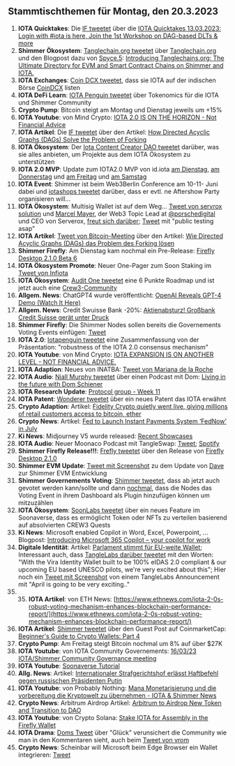 ## Stammtischthemen für Montag, den 20.3.2023

1. **IOTA Quicktakes**: Die [IF tweetet](2023-03-20/README.md) über die [IOTA Quicktakes 13.03.2023: Login with #iota is here, Join the 1st Workshop on DAG-based DLTs & more](https://www.youtube.com/watch?v=SuQC6cWy7a0)
2. **Shimmer Ökosystem**: [Tanglechain.org tweetet](https://twitter.com/TangleChains/status/1635535969679036417?s=20) über [Tanglechain.org](https://www.tanglechains.org/?testnets=true) und den Blogpost dazu von [Spyce.5](https://twitter.com/SPYCE_5): [Introducing Tanglechains.org: The Ultimate Directory for EVM and Smart Contract Chains on Shimmer and IOTA.](https://medium.com/spyce5/introducing-tanglechains-org-2f34c5cb2450)
3. **IOTA Exchanges**: [Coin DCX tweetet](https://twitter.com/CoinDCX/status/1635271724160913409?s=20), dass sie IOTA auf der indischen Börse [CoinDCX](https://coindcx.com/) listen
4. **IOTA DeFi Learn**: [IOTA Penguin tweetet](https://twitter.com/iota_penguin/status/1635627310119256065?s=20) über Tokenomics für die IOTA und Shimmer Community
5. **Crypto Pump**: Bitcoin steigt am Montag und Dienstag jeweils um +15% 
6. **IOTA Youtube**: von Mind Crypto: [IOTA 2.0 IS ON THE HORIZON - Not Financial Advice](https://www.youtube.com/watch?v=_8FdB_2Zk14)
7. **IOTA Artikel**: Die [IF tweetet](https://twitter.com/iota/status/1635641940518551553?s=20) über den Artikel: [How Directed Acyclic Graphs (DAGs) Solve the Problem of Forking](https://beincrypto.com/learn/directed-acyclic-graphs/)
8. **IOTA Ökosystem**: Der [Iota Content Creator DAO tweetet](https://twitter.com/IOTAcontentDAO/status/1635666391092142083?s=20) darüber, was sie alles anbieten, um Projekte aus dem IOTA Ökosystem zu unterstützen
9. **IOTA 2.0 MVP**: Update zum IOTA2.0 MVP von id.iota [am Dienstag](https://twitter.com/id_iota/status/1635665965836021760?s=20), [am Donnerstag](https://twitter.com/id_iota/status/1636406722209390592?s=20) und [am Freitag](https://twitter.com/id_iota/status/1636795087937224704?s=20) und [am Samstag](https://twitter.com/id_iota/status/1637072805178273793?s=20)
10. **IOTA Event**: Shimmer ist beim Web3Berlin Conference am 10-11- Juni dabei und [iotashops tweetet](https://twitter.com/iotashop/status/1635652508126179329?s=20) darüber, dass er evtl. ne Aftershow Party organisieren will...
11. **IOTA Ökosystem**: Multisig Wallet ist auf dem Weg... [Tweet von servrox solution](https://twitter.com/servrox/status/1635716018889687060?s=20) und [Marcel Mayer](https://twitter.com/servrox1337), der Web3 Topic Lead at [@porschedigital](https://twitter.com/Porschedigital) und CEO von Serverox, [freut sich darüber](https://twitter.com/servrox1337/status/1635719888000909318?s=20); [Tweet](https://twitter.com/servrox/status/1635717041368727588?s=20) mit "public testing asap"
12. **IOTA Artikel**: [Tweet von Bitcoin-Meeting](https://twitter.com/Bitcoin_meeting/status/1635720390130507776?s=20) über den Artikel: [Wie Directed Acyclic Graphs (DAGs) das Problem des Forking lösen](https://steemit.com/iota/@uwe69/wie-directed-acyclic-graphs-dags-das-problem-des-forking-loesen)
13. **Shimmer Firefly**: Am Dienstag kam nochmal ein Pre-Release: [Firefly Desktop 2.1.0 Beta 6](https://github.com/iotaledger/firefly/releases/tag/desktop-2.1.0-beta-6)
14. **IOTA Ökosystem Promote**: Neuer One-Pager zum Soon Staking im [Tweet von Infiota](https://twitter.com/infiota/status/1635726649911136258?s=20) 
15. **IOTA Ökosystem**: [Audit One tweetet](https://twitter.com/auditone_team/status/1611288027539673092?s=20) eine 6 Punkte Roadmap und ist jetzt auch eine [Crew3-Community](https://crew3.xyz/c/auditone/invite/iyknuS0RJo9pX7iroP0CW)
16. **Allgem. News**: ChatGPT4 wurde veröffentlicht: [OpenAI Reveals GPT-4 Demo (Watch It Here)](https://www.youtube.com/watch?v=hdhZwyf24mE)
17. **Allgem. News**: Credit Swuisse Bank -20%: [Aktienabsturz! Großbank Credit Suisse gerät unter Druck](https://www.blocktrainer.de/credit-suisse-unter-druck/?twitter)
18. **Shimmer Firefly**: Die Shimmer Nodes sollen bereits die Governements Voting Events einfügen: [Tweet](https://twitter.com/Vrom14286662/status/1635917323633676288?s=20)
19. **IOTA 2.0**: [Iotapenguin tweetet](https://twitter.com/iota_penguin/status/1636002789380747264?s=20) eine Zusammenfassung von der Präsentation: "robustness of the IOTA 2.0 consensus mechanism" 
20. **IOTA Youtube**: von Mind Crypto: [IOTA EXPANSION IS ON ANOTHER LEVEL - NOT FINANCIAL ADVICE.](https://www.youtube.com/watch?v=ZXIDWcRYqRI)
21. **IOTA Adaption**: Neues von INATBA: [Tweet von Mariana de la Roche](https://twitter.com/Marianadlrw/status/1636037070446624770?s=20)
22. **IOTA Audio**: [Niall Murphy tweetet](https://twitter.com/nialltweet/status/1636063150813466628?s=20) über einen Podcast mit Dom: [Living in the future with Dom Schiener](https://open.spotify.com/episode/6e7AOOof5K7gPVw7z2yLlU)
23. **IOTA Research Update**: [Protocol group - Week 11](https://github.com/iotaledger/research-updates/discussions/71)
24. **IOTA Patent**: [Wonderer tweetet](https://twitter.com/Wondere12985276/status/1636090732715954176?s=20) über ein neues Patent das IOTA erwähnt
25. **Crypto Adaption**: Artikel: [Fidelity Crypto quietly went live, giving millions of retail customers access to bitcoin, ether](https://www.theblock.co/post/220298/fidelity-crypto-quietly-went-live-giving-millions-of-retail-customers-access-to-bitcoin-ether)
26. **Crypto News**: Artikel: [Fed to Launch Instant Payments System ‘FedNow’ in July](https://watcher.guru/news/fed-to-launch-instant-payments-system-fednow-in-july)
27. **Ki News**: Midjourney V5 wurde released: [Recent Showcases](https://www.midjourney.com/showcase/recent/)
28. **IOTA Audio**: Neuer Moonaco Podcast mit TangleSwap: [Tweet](https://twitter.com/MoonacoPodcast/status/1636325342360076289?s=20); [Spotify](https://open.spotify.com/episode/5GKFMN3UmmyiWt4GXakXZB?si=54HzG-jsROezZkVO6CG7Ow&nd=1&_branch_match_id=831471740586149876&utm_medium=sharing&_branch_referrer=H4sIAAAAAAAAA8soKSkottLXLy7IL8lMq9TLyczL1i8vKc9J8wnJSKlMAgDxAq8fIAAAAA%3D%3D)
29. **Shimmer Firefly Release!!!**: [Frefly tweetet](https://twitter.com/fireflywallet/status/1636340376028995584?s=20) über den Release von [Firefly Desktop 2.1.0](https://github.com/iotaledger/firefly/releases/tag/desktop-2.1.0)
30. **Shimmer EVM Update**: [Tweet mit Screenshot](https://twitter.com/Vrom14286662/status/1636343953707376645?s=20) zu dem Update von [Dave](https://twitter.com/fijter) zur Shimmer EVM Entwicklung
31. **Shimmer Governements Voting**: [Shimmer tweetet](https://twitter.com/shimmernet/status/1636351621159587840?s=20), dass ab jetzt auch gevotet werden kann/sollte und dann [nochmal](https://twitter.com/shimmernet/status/1636351636913135618?s=20), dass die Nodes das Voting Event in ihrem Dashboard als Plugin hinzufügen können um mitzuzählen
32. **IOTA Ökosystem**: [SoonLabs tweetet](https://twitter.com/soon_labs/status/1636453142442442752?s=20) über ein neues Feature im Soonaverse, dass es ermöglicht Token oder NFTs zu verteilen basierend auf absolvierten CREW3 Quests
33. **Ki News**: Microsoft enabled Copilot in Word, Excel, Powerpoint, ...  Blogpost: [Introducing Microsoft 365 Copilot – your copilot for work](https://blogs.microsoft.com/blog/2023/03/16/introducing-microsoft-365-copilot-your-copilot-for-work/)
34. **Digitale Identität**: Artikel: [Parlament stimmt für EU-weite Wallet](https://www.btc-echo.de/schlagzeilen/digitale-identitaeten-parlament-stimmt-fuer-eu-weite-wallet-161146/); Interessant auch, dass [TangleLabs darüber tweetet](https://twitter.com/Tangle_Labs/status/1636697617286455296?s=20) mit den Worten: "With the Vira Identity Wallet built to be 100% eIDAS 2.0 compliant & our upcoming EU based UNESCO pilots, we're very excited about this"; Hier noch ein [Tweet mit Screenshot](https://twitter.com/Vrom14286662/status/1636986275717607424?s=20) von einem TangleLabs Announcement mit "April is going to be very exciting.."
35. 35. **IOTA Artikel**: von ETH News: [https://www.ethnews.com/iota-2-0s-robust-voting-mechanism-enhances-blockchain-performance-report/](https://www.ethnews.com/iota-2-0s-robust-voting-mechanism-enhances-blockchain-performance-report/)
36. **IOTA Artikel**: [Shimmer tweetet](https://twitter.com/shimmernet/status/1636683803786706944?s=20) über den Guest Post auf CoinmarketCap: [Beginner's Guide to Crypto Wallets: Part 4](https://coinmarketcap.com/community/articles/63f88bf22a4c367cc50e8ed4/)
37. **Crypto Pump**: Am Freitag steigt Bitcoin nochmal um 8% auf über $27K
38. **IOTA Youtube**: von IOTA Community Governements: [16/03/23 IOTA/Shimmer Community Governance meeting](https://www.youtube.com/watch?v=uGZTDPYVN54)
39. **IOTA Youtube**: [Soonaverse Tutorial](https://www.youtube.com/watch?v=kBeeJo0QwyM)
40. **Allg. News**: Artikel: [Internationaler Strafgerichtshof erlässt Haftbefehl gegen russischen Präsidenten Putin](https://www.welt.de/politik/ausland/article244350971/Haftbefehl-gegen-Putin-Internationaler-Strafgerichtshof-ermittelt-wegen-Ukraine-Krieg.html)
41. **IOTA Youtube**: von Probably Nothing: [Mana Monetarisierung und die vorbereitung die Kryptowelt zu übernehmen - IOTA & Shimmer News](https://www.youtube.com/watch?v=fLtRdCnj1Sk)
42. **Crypto News**: Arbitrum Airdrop Artikel: [Arbitrum to Airdrop New Token and Transition to DAO](https://www.coindesk.com/tech/2023/03/16/arbitrum-to-airdrop-new-token-and-transition-to-dao/)
43. **IOTA Youtube**: von Crypto Solana: [Stake IOTA for Assembly in the Firefly Wallet](https://www.youtube.com/watch?v=zI9V_71Ohjc)
44. **IOTA Drama**: [Doms Tweet](https://twitter.com/DomSchiener/status/1637024771429761024?s=20) über "Glück" verunsichert die Community wie man in den Kommentaren sieht, auch beim [Tweet von vrom](https://twitter.com/Vrom14286662/status/1637124377165676549?s=20) 
45. **Crypto News**: Scheinbar will Microsoft beim Edge Browser ein Wallet integrieren: [Tweet](https://twitter.com/WatcherGuru/status/1637053952632971265?s=20)




